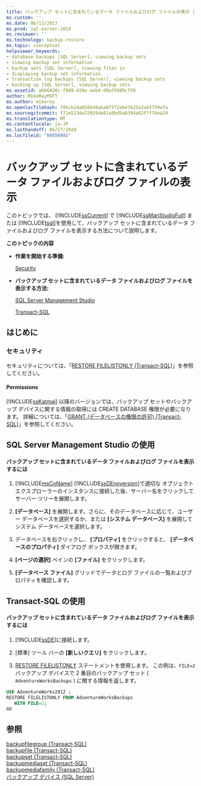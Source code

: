 ```yaml
---
title: バックアップ セットに含まれているデータ ファイルおよびログ ファイルの表示 | Microsoft Docs
ms.custom: ''
ms.date: 06/13/2017
ms.prod: sql-server-2014
ms.reviewer: ''
ms.technology: backup-restore
ms.topic: conceptual
helpviewer_keywords:
- database backups [SQL Server], viewing backup sets
- viewing backup set information
- backup sets [SQL Server], viewing files in
- displaying backup set information
- transaction log backups [SQL Server], viewing backup sets
- backing up [SQL Server], viewing backup sets
ms.assetid: abb6420c-f809-426e-aeb4-d0a74989cf39
author: MikeRayMSFT
ms.author: mikeray
ms.openlocfilehash: 7dbcb14a658b49aba6f5f2ebe3425a2ab5759efa
ms.sourcegitcommit: f71e523da72019de81a8bd5a0394a62f7f76ea20
ms.translationtype: MT
ms.contentlocale: ja-JP
ms.lasthandoff: 06/17/2020
ms.locfileid: "84956092"
---
```

# <a name="view-the-data-and-log-files-in-a-backup-set-sql-server"></a>バックアップ セットに含まれているデータ ファイルおよびログ ファイルの表示
  このトピックでは、 [!INCLUDE[ssCurrent](../../includes/sscurrent-md.md)] で [!INCLUDE[ssManStudioFull](../../includes/ssmanstudiofull-md.md)] または [!INCLUDE[tsql](../../includes/tsql-md.md)]を使用して、バックアップ セットに含まれているデータ ファイルおよびログ ファイルを表示する方法について説明します。  
  
 **このトピックの内容**  
  
-   **作業を開始する準備:**  
  
     [Security](#Security)  
  
-   **バックアップ セットに含まれているデータ ファイルおよびログ ファイルを表示する方法:**  
  
     [SQL Server Management Studio](#SSMSProcedure)  
  
     [Transact-SQL](#TsqlProcedure)  
  
##  <a name="before-you-begin"></a><a name="BeforeYouBegin"></a> はじめに  
  
###  <a name="security"></a><a name="Security"></a> セキュリティ  
 セキュリティについては、「[RESTORE FILELISTONLY &#40;Transact-SQL&#41;](/sql/t-sql/statements/restore-statements-filelistonly-transact-sql)」を参照してください。  
  
####  <a name="permissions"></a><a name="Permissions"></a> Permissions  
 [!INCLUDE[ssKatmai](../../includes/sskatmai-md.md)] 以降のバージョンでは、バックアップ セットやバックアップ デバイスに関する情報の取得には CREATE DATABASE 権限が必要になります。 詳細については、「[GRANT (データベースの権限の許可) &#40;Transact-SQL&#41;](/sql/t-sql/statements/grant-database-permissions-transact-sql)」を参照してください。  
  
##  <a name="using-sql-server-management-studio"></a><a name="SSMSProcedure"></a> SQL Server Management Studio の使用  
  
#### <a name="to-view-the-data-and-log-files-in-a-backup-set"></a>バックアップ セットに含まれているデータ ファイルおよびログ ファイルを表示するには  
  
1.  [!INCLUDE[msCoName](../../includes/msconame-md.md)] [!INCLUDE[ssDEnoversion](../../includes/ssdenoversion-md.md)]で適切な オブジェクト エクスプローラーのインスタンスに接続した後、サーバー名をクリックしてサーバー ツリーを展開します。  
  
2.  **[データベース]** を展開します。さらに、そのデータベースに応じて、ユーザー データベースを選択するか、または **[システム データベース]** を展開してシステム データベースを選択します。  
  
3.  データベースを右クリックし、 **[プロパティ]** をクリックすると、 **[データベースのプロパティ]** ダイアログ ボックスが開きます。  
  
4.  **[ページの選択]** ペインの **[ファイル]** をクリックします。  
  
5.  **[データベース ファイル]** グリッドでデータとログ ファイルの一覧およびプロパティを確認します。  
  
##  <a name="using-transact-sql"></a><a name="TsqlProcedure"></a> Transact-SQL の使用  
  
#### <a name="to-view-the-data-and-log-files-in-a-backup-set"></a>バックアップ セットに含まれているデータ ファイルおよびログ ファイルを表示するには  
  
1.  [!INCLUDE[ssDE](../../includes/ssde-md.md)]に接続します。  
  
2.  [標準] ツール バーの **[新しいクエリ]** をクリックします。  
  
3.  [RESTORE FILELISTONLY](/sql/t-sql/statements/restore-statements-filelistonly-transact-sql) ステートメントを使用します。 この例は、`FILE=2`バックアップ デバイスで 2 番目のバックアップ セット ( `AdventureWorksBackups` ) に関する情報を返します。  
  
```sql  
USE AdventureWorks2012 ;  
RESTORE FILELISTONLY FROM AdventureWorksBackups   
   WITH FILE=2;  
GO  
```  
  
## <a name="see-also"></a>参照  
 [backupfilegroup &#40;Transact-SQL&#41;](/sql/relational-databases/system-tables/backupfilegroup-transact-sql)   
 [backupfile &#40;Transact-SQL&#41;](/sql/relational-databases/system-tables/backupfile-transact-sql)   
 [backupset &#40;Transact-SQL&#41;](/sql/relational-databases/system-tables/backupset-transact-sql)   
 [backupmediaset &#40;Transact-SQL&#41;](/sql/relational-databases/system-tables/backupmediaset-transact-sql)   
 [backupmediafamily &#40;Transact-SQL&#41;](/sql/relational-databases/system-tables/backupmediafamily-transact-sql)   
 [バックアップ デバイス &#40;SQL Server&#41;](backup-devices-sql-server.md)  
  
  
